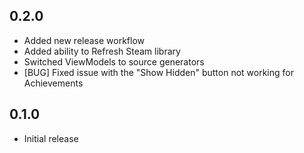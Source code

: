 ## 0.2.0

- Added new release workflow
- Added ability to Refresh Steam library
- Switched ViewModels to source generators
- [BUG] Fixed issue with the "Show Hidden" button not working for Achievements

## 0.1.0

- Initial release
